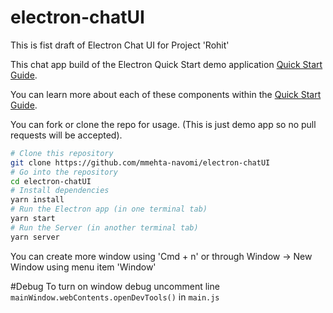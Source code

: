 # electron-chatUI
This is fist draft of Electron Chat UI for Project 'Rohit'

This chat app build of the Electron Quick Start demo application [Quick Start Guide](http://electron.atom.io/docs/tutorial/quick-start).

You can learn more about each of these components within the [Quick Start Guide](http://electron.atom.io/docs/tutorial/quick-start).

You can fork or clone the repo for usage. (This is just demo app so no pull requests will be accepted).

```bash
# Clone this repository
git clone https://github.com/mmehta-navomi/electron-chatUI
# Go into the repository
cd electron-chatUI
# Install dependencies
yarn install
# Run the Electron app (in one terminal tab)
yarn start
# Run the Server (in another terminal tab)
yarn server
```

You can create more window using 'Cmd + n' or through Window -> New Window  using menu item 'Window'

#Debug
To turn on window debug uncomment line ```mainWindow.webContents.openDevTools()``` in ```main.js```
